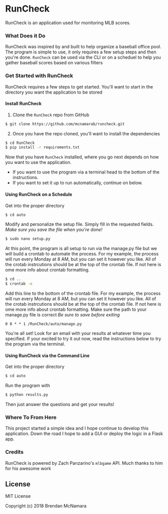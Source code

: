 # RunCheck

RunCheck is an application used for monitoring MLB scores.  

### What Does it Do
RunCheck was inspired by and built to help organize a baseball office pool. The program is simple to use, it only requires a few setup steps and then you're done. ```RunCheck``` can be used via the CLI or on a scheduel to help you gather baseball scores based on various filters

### Get Started with RunCheck
RunCheck requires a few steps to get started.  You'll want to start  in the directory you want the application to be stored

#### Install RunCheck
1. Clone the ```RunCheck``` repo from GitHub
```sh
$ git clone https://github.com/mcnamarab/runcheck.git
```

2. Once you have the repo cloned, you'll want to install the dependencies
```sh
$ cd RunCheck
$ pip install -r requirements.txt
```

Now that you have ```RunCheck``` installed, where you go next depends on how you want to use the application.  
- If you want to use the program via a terminal head to the bottom of the instructions.  
- If you want to set it up to run automatically, continue on below.

#### Using RunCheck on a Schedule
Get into the proper directory
```sh
$ cd auto
```

Modify and personalize the setup file.  Simply fill in the requested fields. *Make sure you save the file when you're done!*
```sh
$ sudo nano setup.py
```

At this point, the program is all setup to run via the manage.py file but we will build a crontab to automate the process. For my example, the process will run every Monday at 8 AM, but you can set it however you like.  All of the crotab instrcutions should be at the top of the crontab file.  If not here is ome more info about crontab formatting.
```sh
$ cd ..
$ crontab -e
```

Add this line to the bottom of the crontab file.  For my example, the process will run every Monday at 8 AM, but you can set it however you like.  All of the crotab instrcutions should be at the top of the crontab file.  If not here is ome more info about crontab formatting. Make sure the path to your manage.py file is correct *Be sure to save before exiting*
```
0 8 * * 1 /RunCheck/auto/manage.py
```

You're all set! Look for an email with your results at whatever time you specified. If your excited to try it out now, read the instructions below to try the program via the terminal.

#### Using RunCheck via the Command Line
Get into the proper directory
```sh
$ cd auto
```

Run the program with
```sh
$ python results.py
```
Then just answer the questions and get your results!  


### Where To From Here
This project started a simple idea and I hope continue to develop this application.  Down the road I hope to add a GUI or deploy the logic in a Flask app.








### Credits
RunCheck is powered by Zach Panzarino's ```mlbgame``` API.  Much thanks to him for his awesome work









License
----
MIT License

Copyright (c) 2018 Brendan McNamara


